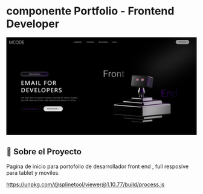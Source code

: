 # componente Portfolio - Frontend Developer

![Vista previa del portfolio](./assets/thumbnail.png)

## 🚀 Sobre el Proyecto

Pagina de inicio para portofolio de desarrollador front end , full resposive para tablet y moviles.


<script type="module" src="https://unpkg.com/@splinetool/viewer@1.10.77/build/spline-viewer.js"></script>
<spline-viewer url="https://prod.spline.design/swxAudVrrpwsKi6T/scene.splinecode"></spline-viewer>

https://unpkg.com/@splinetool/viewer@1.10.77/build/process.js
